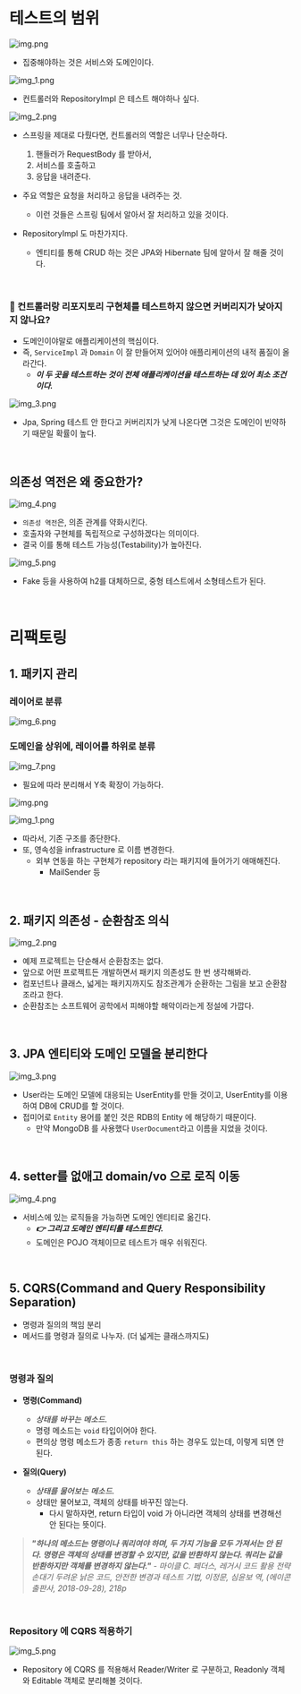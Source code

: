 # 테스트의 범위

![img.png](img/img2/img.png)

- 집중해야하는 것은 서비스와 도메인이다.

![img_1.png](img/img2/img_1.png)

- 컨트롤러와 RepositoryImpl 은 테스트 해야하나 싶다.

![img_2.png](img/img2/img_2.png)

- 스프링을 제대로 다뤘다면, 컨트롤러의 역할은 너무나 단순하다.
  1. 핸들러가 RequestBody 를 받아서,
  2. 서비스를 호출하고
  3. 응답을 내려준다.

- 주요 역할은 요청을 처리하고 응답을 내려주는 것. 
  - 이런 것들은 스프링 팀에서 알아서 잘 처리하고 있을 것이다.


- RepositoryImpl 도 마찬가지다.
  - 엔티티를 통해 CRUD 하는 것은 JPA와 Hibernate 팀에 알아서 잘 해줄 것이다.

<br>

###  🤔 컨트롤러랑 리포지토리 구현체를 테스트하지 않으면 커버리지가 낮아지지 않나요?

- 도메인이야말로 애플리케이션의 핵심이다.
- 즉, `ServiceImpl` 과 `Domain` 이 잘 만들어져 있어야 애플리케이션의 내적 품질이 올라간다.
  - _**이 두 곳을 테스트하는 것이 전체 애플리케이션을 테스트하는 데 있어 최소 조건이다.**_

![img_3.png](img/img2/img_3.png)

- Jpa, Spring 테스트 안 한다고 커버리지가 낮게 나온다면 그것은 도메인이 빈약하기 때문일 확률이 높다.


<br>

## 의존성 역전은 왜 중요한가?

![img_4.png](img/img2/img_4.png)

- `의존성 역전`은, 의존 관계를 약화시킨다.
- 호출자와 구현체를 독립적으로 구성하겠다는 의미이다.
- 결국 이를 통해 테스트 가능성(Testability)가 높아진다.

![img_5.png](img/img2/img_5.png)

- Fake 등을 사용하여 h2를 대체하므로, 중형 테스트에서 소형테스트가 된다.

<br>

# 리팩토링

## 1. 패키지 관리

### 레이어로 분류

![img_6.png](img/img2/img_6.png)

### 도메인을 상위에, 레이어를 하위로 분류

![img_7.png](img/img2/img_7.png)

- 필요에 따라 분리해서 Y축 확장이 가능하다.

![img.png](img/img4/img.png)

![img_1.png](img/img4/img_1.png)

- 따라서, 기존 구조를 종단한다.
- 또, 영속성을 infrastructure 로 이름 변경한다.
  - 외부 연동을 하는 구현체가 repository 라는 패키지에 들어가기 애매해진다.
    - MailSender 등

<br>


## 2. 패키지 의존성 - 순환참조 의식

![img_2.png](img/img4/img_2.png)

- 예제 프로젝트는 단순해서 순환참조는 없다.
- 앞으로 어떤 프로젝트든 개발하면서 패키지 의존성도 한 번 생각해봐라.
- 컴포넌트나 클래스, 넓게는 패키지까지도 참조관계가 순환하는 그림을 보고 순환참조라고 한다.
- 순환참조는 소프트웨어 공학에서 피해야할 해악이라는게 정설에 가깝다.

<br>


## 3. JPA 엔티티와 도메인 모델을 분리한다

![img_3.png](img/img4/img_3.png)

- User라는 도메인 모델에 대응되는 UserEntity를 만들 것이고, UserEntity를 이용하여 DB에 CRUD를 할 것이다.
- 접미어로 `Entity` 용어를 붙인 것은 RDB의 Entity 에 해당하기 때문이다.
  - 만약 MongoDB 를 사용했다 `UserDocument`라고 이름을 지었을 것이다.


<br>

## 4. setter를 없애고 domain/vo 으로 로직 이동

![img_4.png](img/img4/img_4.png)

- 서비스에 있는 로직들을 가능하면 도메인 엔티티로 옮긴다.
  - **_👉 그리고 도메인 엔티티를 테스트한다._**
  - 도메인은 POJO 객체이므로 테스트가 매우 쉬워진다.

<br>

## 5. CQRS(Command and Query Responsibility Separation)

- 명령과 질의의 책임 분리
- 메서드를 명령과 질의로 나누자. (더 넓게는 클래스까지도)

<br>

### 명령과 질의

- **명령(Command)**
  - _상태를 바꾸는 메소드._
  - 명령 메소드는 `void` 타입이어야 한다.
  - 편의상 명령 메소드가 종종 `return this` 하는 경우도 있는데, 이렇게 되면 안 된다.
    

- **질의(Query)**
  - _상태를 물어보는 메소드._
  - 상태만 물어보고, 객체의 상태를 바꾸진 않는다.
    - 다시 말하자면, return 타입이 void 가 아니라면 객체의 상태를 변경해선 안 된다는 뜻이다.

> **_"하나의 메소드는 명령이나 쿼리여야 하며, 두 가지 기능을 모두 가져서는 안 된다. 명령은 객체의 상태를 변경할 수 있지만, 값을 반환하지 않는다. 쿼리는 값을 반환하지만 객체를 변경하지 않는다."_** _- 마이클 C. 페더스, 레거시 코드 활용 전략 손대기 두려운 낡은 코드, 안전한 변경과 테스트 기법, 이정문, 심윤보 역, (에이콘출판사, 2018-09-28), 218p_

<br>

### Repository 에 CQRS 적용하기 

![img_5.png](img/img4/img_5.png)

- Repository 에 CQRS 를 적용해서 Reader/Writer 로 구분하고, Readonly 객체와 Editable 객체로 분리해볼 것이다.